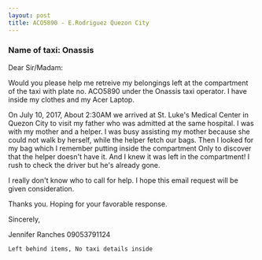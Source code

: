 ```yaml
---
layout: post
title: ACO5890 - E.Rodriguez Quezon City 
---
```


### Name of taxi: Onassis

Dear Sir/Madam:

Would you please help me retreive my belongings left at the compartment of the taxi with plate no. ACO5890 under the Onassis taxi operator. I have inside my clothes and my Acer Laptop. 

On July 10, 2017, About 2:30AM we arrived at St. Luke's Medical Center in Quezon City to visit my father who was admitted at the same hospital. I was with my mother and a helper. I was busy assisting my mother because she could not walk by herself, while the helper fetch our bags. Then I looked for my bag which I remember putting inside the compartment Only to discover that  the helper doesn't have it. And I knew it was left in the compartment! I rush to check the driver but he's already gone.

I really don't know who to call for help. I hope this email request will be given consideration. 

Thanks you. Hoping for your favorable response.

Sincerely,

Jennifer Ranches
09053791124

```Left behind items, No taxi details inside```
